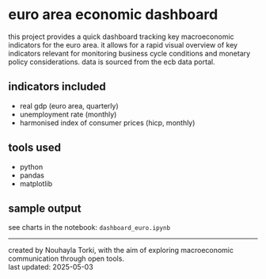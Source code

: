 # euro area economic dashboard

this project provides a quick dashboard tracking key macroeconomic indicators for the euro area. it allows for a rapid visual overview of key indicators relevant for monitoring business cycle conditions and monetary policy considerations. data is sourced from the ecb data portal.

## indicators included
- real gdp (euro area, quarterly)  
- unemployment rate (monthly)  
- harmonised index of consumer prices (hicp, monthly)

## tools used
- python  
- pandas  
- matplotlib

## sample output
see charts in the notebook: `dashboard_euro.ipynb`

---

created by Nouhayla Torki, with the aim of exploring macroeconomic communication through open tools.  
last updated: 2025-05-03

